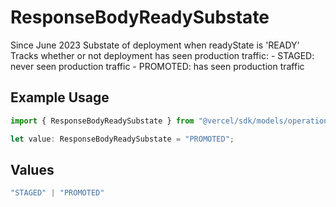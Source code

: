 # ResponseBodyReadySubstate

Since June 2023 Substate of deployment when readyState is 'READY' Tracks whether or not deployment has seen production traffic: - STAGED: never seen production traffic - PROMOTED: has seen production traffic

## Example Usage

```typescript
import { ResponseBodyReadySubstate } from "@vercel/sdk/models/operations/getdeployment.js";

let value: ResponseBodyReadySubstate = "PROMOTED";
```

## Values

```typescript
"STAGED" | "PROMOTED"
```